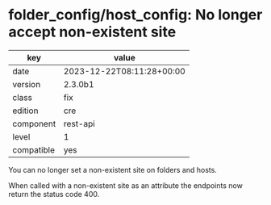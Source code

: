[//]: # (werk v2)
# folder_config/host_config: No longer accept non-existent site


key        | value
---------- | ---
date       | 2023-12-22T08:11:28+00:00
version    | 2.3.0b1
class      | fix
edition    | cre
component  | rest-api
level      | 1
compatible | yes

You can no longer set a non-existent site on folders and hosts.

When called with a non-existent site as an attribute the
endpoints now return the status code 400.
